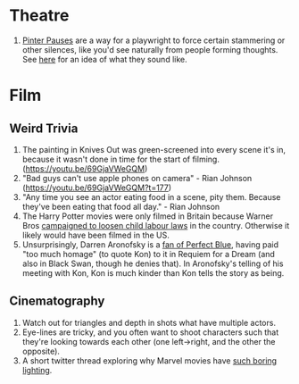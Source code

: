 # Theatre
1. [Pinter Pauses](http://www.artandpopularculture.com/Pinter_pause) are a way for a playwright to force certain stammering or other silences, like you'd see naturally from people forming thoughts. See [here](https://youtu.be/V5O4mvEK5C4) for an idea of what they sound like. 

# Film
## Weird Trivia
1. The painting in Knives Out was green-screened into every scene it's in, because it wasn't done in time for the start of filming. (https://youtu.be/69GjaVWeGQM)
1. "Bad guys can't use apple phones on camera" - Rian Johnson (https://youtu.be/69GjaVWeGQM?t=177)
1. "Any time you see an actor eating food in a scene, pity them. Because they've been eating that food all day." - Rian Johnson
1. The Harry Potter movies were only filmed in Britain because Warner Bros [campaigned to loosen child labour laws](https://blogs.loc.gov/law/2012/02/the-law-behind-the-magic-of-harry-potter/) in the country. Otherwise it likely would have been filmed in the US.
1. Unsurprisingly, Darren Aronofsky is a [fan of Perfect Blue](https://animationobsessive.substack.com/p/the-real-history-of-perfect-blue?s=r), having paid "too much homage" (to quote Kon) to it in Requiem for a Dream (and also in Black Swan, though he denies that). In Aronofsky's telling of his meeting with Kon, Kon is much kinder than Kon tells the story as being.

## Cinematography
1. Watch out for triangles and depth in shots what have multiple actors.
1. Eye-lines are tricky, and you often want to shoot characters such that they're looking towards each other (one left->right, and the other the opposite).
1. A short twitter thread exploring why Marvel movies have [such boring lighting](https://twitter.com/sadhilldevan/status/1502701062641229824).
